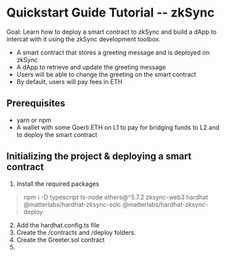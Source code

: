 # Quickstart Guide Tutorial -- zkSync

Goal: Learn how to deploy a smart contract to zkSync and build a dApp to intercat with it using the zkSync development toolbox.

- A smart contract that stores a greeting message and is deployed on zkSync
- A dApp to retrieve and update the greeting message
- Users will be able to change the greeting on the smart contract
- By default, users will pay fees in ETH

## Prerequisites

- yarn or npm
- A wallet with some Goerli ETH on L1 to pay for bridging funds to L2 and to deploy the smart contract

## Initializing the project & deploying a smart contract

1. Install the required packages
> npm i -D typescript ts-node ethers@^5.7.2 zksync-web3 hardhat @matterlabs/hardhat-zksync-solc @matterlabs/hardhat-zksync-deploy

2. Add the hardhat.config.ts file
3. Create the /contracts and /deploy folders.
4. Create the Greeter.sol contract
5. 

